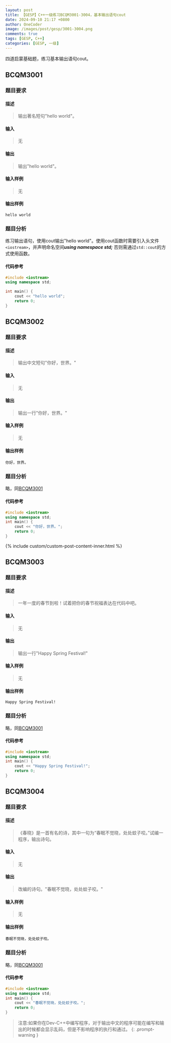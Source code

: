 ```yaml
---
layout: post
title: 【GESP】C++一级练习BCQM3001-3004，基本输出语句cout
date: 2024-09-10 21:17 +0800
author: OneCoder
image: /images/post/gesp/3001-3004.png
comments: true
tags: [GESP, C++]
categories: [GESP, 一级]
---
```

四道启蒙基础题，练习基本输出语句cout。

<!--more-->

## BCQM3001

### 题目要求

#### 描述

>输出著名短句"hello world"。

#### 输入

>无

#### 输出

>输出"hello world"。

#### 输入样例

>无

#### 输出样例

```console
hello world
```

### 题目分析

练习输出语句，使用cout输出"hello world"。使用cout函数时需要引入头文件`<iostream>`，并声明命名空间***using namespace std;*** 否则需通过`std::cout`的方式使用函数。

#### 代码参考

```cpp
#include <iostream>
using namespace std;

int main() {
    cout << "hello world";
    return 0;
}
```

## BCQM3002

### 题目要求

#### 描述

>输出中文短句"你好，世界。"

#### 输入

>无

#### 输出

>输出一行"你好，世界。"

#### 输入样例

>无

#### 输出样例

```console
你好，世界。
```

### 题目分析

略，同[BCQM3001](#bcqm3001)

#### 代码参考

```cpp
#include <iostream>
using namespace std;
int main() {
    cout << "你好，世界。";
    return 0;
}
```

{% include custom/custom-post-content-inner.html %}

## BCQM3003

### 题目要求

#### 描述

>一年一度的春节到啦！试着把你的春节祝福表达在代码中吧。

#### 输入

>无

#### 输出

>输出一行"Happy Spring Festival!"

#### 输入样例

>无

#### 输出样例

```console
Happy Spring Festival!
```

### 题目分析

略，同[BCQM3001](#bcqm3001)

#### 代码参考

```cpp
#include <iostream>
using namespace std;
int main() {
    cout << "Happy Spring Festival!";
    return 0;
}
```

## BCQM3004

### 题目要求

#### 描述

>《春晓》是一首有名的诗，其中一句为“春眠不觉晓，处处蚊子咬。”试编一程序，输出诗句。

#### 输入

>无

#### 输出

>改编的诗句。"春眠不觉晓，处处蚊子咬。"

#### 输入样例

>无

#### 输出样例

```console
春眠不觉晓，处处蚊子咬。
```

### 题目分析

略，同[BCQM3001](#bcqm3001)

#### 代码参考

```cpp
#include <iostream>
using namespace std;
int main() {
    cout << "春眠不觉晓，处处蚊子咬。";
    return 0;
}
```

> 注意:如果你在Dev-C++中编写程序，对于输出中文的程序可能在编写和输出的时候都会显示乱码，但是不影响程序的执行和通过。
{: .prompt-warning }
